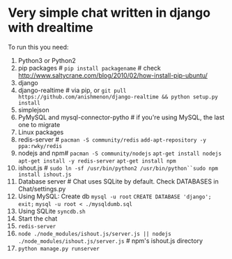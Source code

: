 Very simple chat written in django with drealtime
==========
To run this you need:

1. Python3 or Python2
2. pip packages # `pip install packagename` # check http://www.saltycrane.com/blog/2010/02/how-install-pip-ubuntu/ 
 1. django
 2. django-realtime # via pip, or `git pull https://github.com/anishmenon/django-realtime && python setup.py install`
 3. simplejson
 4. PyMySQL and mysql-connector-pytho # if you're using MySQL, the last one to migrate
3. Linux packages
 1. redis-server # `pacman -S community/redis` `add-apt-repository -y ppa:rwky/redis`
 2. nodejs and npm# `pacman -S community/nodejs` `apt-get install nodejs` `apt-get install -y redis-server` `apt-get install npm`
 3. ishout.js # `sudo ln -sf /usr/bin/python2 /usr/bin/python``sudo npm install ishout.js`
4. Database server # Chat uses SQLite by default. Check DATABASES in Chat/settings.py 
 1. Using MySQL: Create db `mysql -u root` `CREATE DATABASE 'django'; exit;` `mysql -u root < ./mysqldumb.sql`
 2. Using SQLite `syncdb.sh`
3. Start the chat 
 1. `redis-server` 
 2. `node ./node_modules/ishout.js/server.js || nodejs ./node_modules/ishout.js/server.js` # npm's ishout.js directory
 3. `python manage.py runserver`
